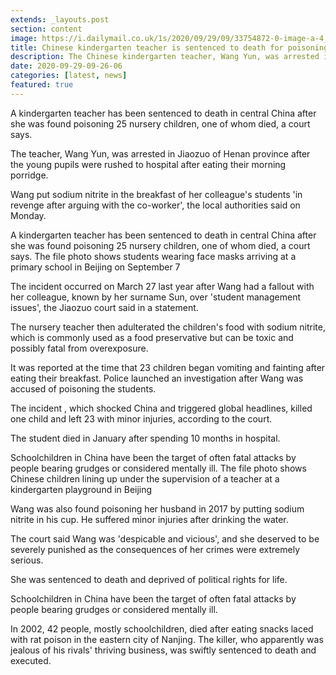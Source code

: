 ```yaml
---
extends: _layouts.post
section: content
image: https://i.dailymail.co.uk/1s/2020/09/29/09/33754872-0-image-a-4_1601367441688.jpg 
title: Chinese kindergarten teacher is sentenced to death for poisoning 25 children in revenge 
description: The Chinese kindergarten teacher, Wang Yun, was arrested in Jiaozuo of Henan province last year after the young pupils were rushed to hospital after eating their morning porridge. 
date: 2020-09-29-09-26-06 
categories: [latest, news] 
featured: true 
--- 
```

A kindergarten teacher has been sentenced to death in central China after she was found poisoning 25 nursery children, one of whom died, a court says.

The teacher, Wang Yun, was arrested in Jiaozuo of Henan province after the young pupils were rushed to hospital after eating their morning porridge.

Wang put sodium nitrite in the breakfast of her colleague's students 'in revenge after arguing with the co-worker', the local authorities said on Monday.

A kindergarten teacher has been sentenced to death in central China after she was found poisoning 25 nursery children, one of whom died, a court says. The file photo shows students wearing face masks arriving at a primary school in Beijing on September 7

The incident occurred on March 27 last year after Wang had a fallout with her colleague, known by her surname Sun, over 'student management issues', the Jiaozuo court said in a statement.

The nursery teacher then adulterated the children's food with sodium nitrite, which is commonly used as a food preservative but can be toxic and possibly fatal from overexposure.

It was reported at the time that 23 children began vomiting and fainting after eating their breakfast. Police launched an investigation after Wang was accused of poisoning the students.  

The incident , which shocked China and triggered global headlines, killed one child and left 23 with minor injuries, according to the court. 

The student died in January after spending 10 months in hospital. 

Schoolchildren in China have been the target of often fatal attacks by people bearing grudges or considered mentally ill. The file photo shows Chinese children lining up under the supervision of a teacher at a kindergarten playground in Beijing

Wang was also found poisoning her husband in 2017 by putting sodium nitrite in his cup. He suffered minor injuries after drinking the water.  

The court said Wang was 'despicable and vicious', and she deserved to be severely punished as the consequences of her crimes were extremely serious.

She was sentenced to death and deprived of political rights for life. 

Schoolchildren in China have been the target of often fatal attacks by people bearing grudges or considered mentally ill.

In 2002, 42 people, mostly schoolchildren, died after eating snacks laced with rat poison in the eastern city of Nanjing. The killer, who apparently was jealous of his rivals' thriving business, was swiftly sentenced to death and executed.

